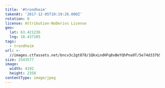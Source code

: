 ```yaml
---
title: '#trondheim'
takenAt: '2017-12-05T10:19:26.000Z'
rotation: 0
license: Attribution-NoDerivs License
geo:
  lat: 63.421236
  lng: 10.437105
tags:
  - trondheim
url: >-
  //images.ctfassets.net/bncv3c2gt878/1QkxLndHFq8xBeYQhPna9T/5e74d337b5da9da4713a51da245837a1/trondheim_38837566552_o
size: 2543577
image:
  width: 4192
  height: 2358
contentType: image/jpeg
---
```


